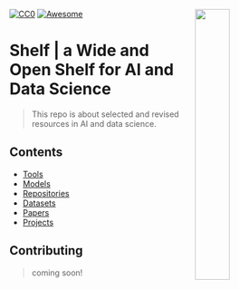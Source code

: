 [![CC0](https://i.creativecommons.org/p/zero/1.0/88x31.png)](https://creativecommons.org/publicdomain/zero/1.0/)
[![Awesome](https://cdn.rawgit.com/sindresorhus/awesome/d7305f38d29fed78fa85652e3a63e154dd8e8829/media/badge.svg)](https://github.com/sindresorhus/awesome)
<img src="https://github.com/IKJ1992/Shelf/blob/master/images/logo.PNG" width="35%" height="35%" align="right" />

# Shelf | a Wide and Open Shelf for AI and Data Science
> This repo is about selected and revised resources in AI and data science.

## Contents
- [Tools](sections/tools.md)
- [Models](sections/models.md)
- [Repositories](sections/repos.md)
- [Datasets](sections/datasets.md)
- [Papers](sections/papers.md)
- [Projects](sections/projects.md)

## Contributing
> coming soon!